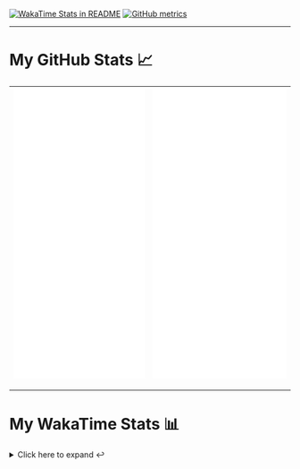 [![WakaTime Stats in README](https://github.com/LOsioChico/LOsioChico/actions/workflows/waka.yml/badge.svg)](https://github.com/LOsioChico/LOsioChico/actions/workflows/waka.yml) [![GitHub metrics](https://github.com/LOsioChico/LOsioChico/actions/workflows/metrics.yml/badge.svg)](https://github.com/LOsioChico/LOsioChico/actions/workflows/metrics.yml)

---

# My GitHub Stats 📈

| ![](./assets/metrics.svg) | ![](./assets/metrics2.svg) |
| ------------------------- | -------------------------- |

---

# My WakaTime Stats 📊

<details>
<summary>Click here to expand ↩️</summary>
<br>

<!--START_SECTION:waka-->
![Code Time](http://img.shields.io/badge/Code%20Time-2%2C068%20hrs%2046%20mins-blue)

![Lines of code](https://img.shields.io/badge/From%20Hello%20World%20I%27ve%20Written-387.6%20thousand%20lines%20of%20code-blue)

**🐱 My GitHub Data** 

> 📦 665.8 kB Used in GitHub's Storage 
 > 
> 🏆 11 Contributions in the Year 2025
 > 
> 🚫 Not Opted to Hire
 > 
> 📜 28 Public Repositories 
 > 
> 🔑 32 Private Repositories 
 > 
**I'm a Night 🦉** 

```text
🌞 Morning                606 commits         ███░░░░░░░░░░░░░░░░░░░░░░   13.89 % 
🌆 Daytime                1362 commits        ████████░░░░░░░░░░░░░░░░░   31.22 % 
🌃 Evening                1498 commits        █████████░░░░░░░░░░░░░░░░   34.33 % 
🌙 Night                  897 commits         █████░░░░░░░░░░░░░░░░░░░░   20.56 % 
```
📅 **I'm Most Productive on Thursday** 

```text
Monday                   611 commits         ████░░░░░░░░░░░░░░░░░░░░░   14.00 % 
Tuesday                  652 commits         ████░░░░░░░░░░░░░░░░░░░░░   14.94 % 
Wednesday                488 commits         ███░░░░░░░░░░░░░░░░░░░░░░   11.18 % 
Thursday                 798 commits         █████░░░░░░░░░░░░░░░░░░░░   18.29 % 
Friday                   665 commits         ████░░░░░░░░░░░░░░░░░░░░░   15.24 % 
Saturday                 744 commits         ████░░░░░░░░░░░░░░░░░░░░░   17.05 % 
Sunday                   405 commits         ██░░░░░░░░░░░░░░░░░░░░░░░   09.28 % 
```


📊 **This Week I Spent My Time On** 

```text
💬 Programming Languages: 
Scala                    3 hrs 38 mins       ██████████████████████░░░   86.39 % 
JavaScript               33 mins             ███░░░░░░░░░░░░░░░░░░░░░░   13.36 % 
XML                      0 secs              ░░░░░░░░░░░░░░░░░░░░░░░░░   00.23 % 
JSON                     0 secs              ░░░░░░░░░░░░░░░░░░░░░░░░░   00.01 % 
```

**I Mostly Code in TypeScript** 

```text
TypeScript               33 repos            █████████████░░░░░░░░░░░░   52.38 % 
Scala                    8 repos             ███░░░░░░░░░░░░░░░░░░░░░░   12.70 % 
JavaScript               6 repos             ██░░░░░░░░░░░░░░░░░░░░░░░   09.52 % 
CSS                      5 repos             ██░░░░░░░░░░░░░░░░░░░░░░░   07.94 % 
Java                     2 repos             █░░░░░░░░░░░░░░░░░░░░░░░░   03.17 % 
```




 Last Updated on 24/03/2025 01:07:21 UTC
<!--END_SECTION:waka-->

## </details>
